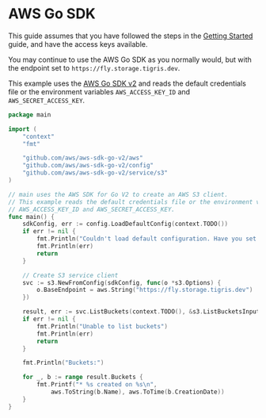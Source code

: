 # AWS Go SDK

This guide assumes that you have followed the steps in the
[Getting Started](/docs/get-started/index.md) guide, and have the access keys
available.

You may continue to use the AWS Go SDK as you normally would, but with the
endpoint set to `https://fly.storage.tigris.dev`.

This example uses the [AWS Go SDK v2](https://github.com/aws/aws-sdk-go-v2) and
reads the default credentials file or the environment variables
`AWS_ACCESS_KEY_ID` and `AWS_SECRET_ACCESS_KEY`.

```go
package main

import (
	"context"
	"fmt"

	"github.com/aws/aws-sdk-go-v2/aws"
	"github.com/aws/aws-sdk-go-v2/config"
	"github.com/aws/aws-sdk-go-v2/service/s3"
)

// main uses the AWS SDK for Go V2 to create an AWS S3 client.
// This example reads the default credentials file or the environment variables
// AWS_ACCESS_KEY_ID and AWS_SECRET_ACCESS_KEY.
func main() {
	sdkConfig, err := config.LoadDefaultConfig(context.TODO())
	if err != nil {
		fmt.Println("Couldn't load default configuration. Have you set up your AWS account?")
		fmt.Println(err)
		return
	}

	// Create S3 service client
	svc := s3.NewFromConfig(sdkConfig, func(o *s3.Options) {
		o.BaseEndpoint = aws.String("https://fly.storage.tigris.dev")
	})

	result, err := svc.ListBuckets(context.TODO(), &s3.ListBucketsInput{})
	if err != nil {
		fmt.Println("Unable to list buckets")
		fmt.Println(err)
		return
	}

	fmt.Println("Buckets:")

	for _, b := range result.Buckets {
		fmt.Printf("* %s created on %s\n",
			aws.ToString(b.Name), aws.ToTime(b.CreationDate))
	}
}
```
